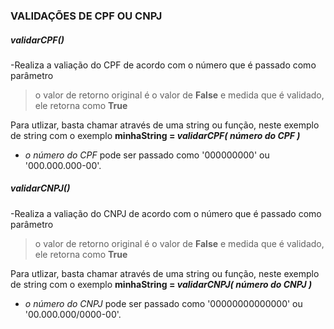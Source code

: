 ### **VALIDAÇÕES DE CPF OU CNPJ**

##### validarCPF()
-Realiza a valiação do CPF de acordo com o número que é passado como parâmetro
> o valor de retorno original é o valor de **False** e medida que é validado, ele retorna como **True**

Para utlizar, basta chamar através de uma string ou função, neste exemplo de string com o exemplo **minhaString = _validarCPF( número do CPF )_**

- _o número do CPF_ pode ser passado como '000000000' ou '000.000.000-00'.

##### validarCNPJ()
-Realiza a valiação do CNPJ de acordo com o número que é passado como parâmetro
> o valor de retorno original é o valor de **False** e medida que é validado, ele retorna como **True**

Para utlizar, basta chamar através de uma string ou função, neste exemplo de string com o exemplo **minhaString = _validarCNPJ( número do CNPJ )_**

- _o número do CNPJ_ pode ser passado como '00000000000000' ou '00.000.000/0000-00'.
